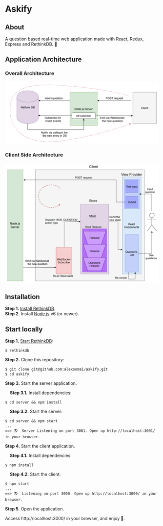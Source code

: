 # Askify

## About

A question based real-time web application made with React, Redux, Express and RethinkDB. 🙋 

## Application Architecture

### Overall Architecture
![Overall Architecture](docs/application-architecture.png)

### Client Side Architecture
![Client Architecture](docs/client-architecture.png)

## Installation

**Step 1.** [Install RethinkDB](https://www.rethinkdb.com/docs/install/).  
**Step 2.** Install [Node.js](https://nodejs.org/) v6 (or newer).

## Start locally

**Step 1.** [Start RethinkDB](https://www.rethinkdb.com/docs/start-a-server/):

```shell
$ rethinkdb
```

**Step 2.** Clone this repository:

```shell
$ git clone git@github.com:alexsomai/askify.git
$ cd askify
```

**Step 3.** Start the server application.

&nbsp;&nbsp;&nbsp;&nbsp;**Step 3.1.** Install dependencies:

```shell
$ cd server && npm install
```

&nbsp;&nbsp;&nbsp;&nbsp;**Step 3.2.** Start the server:

```shell
$ cd server && npm start
...
==> 🌎  Server Listening on port 3001. Open up http://localhost:3001/ in your browser.
```

**Step 4.** Start the client application.

&nbsp;&nbsp;&nbsp;&nbsp;**Step 4.1.** Install dependencies:

```shell
$ npm install
```

&nbsp;&nbsp;&nbsp;&nbsp;**Step 4.2.** Start the client:

```shell
$ npm start
...
==> 🌎  Listening on port 3000. Open up http://localhost:3000/ in your browser.
```

**Step 5.** Open the application.

Access http://localhost:3000/ in your browser, and enjoy 🙂.
